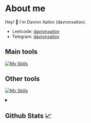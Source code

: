 # About me
<p>Hey! 👋 I'm Davron Xaitov (davronxaitov).</p>

- Leetcode:                           [davronxaitov](https://leetcode.com/u/davronxayitov/)
- Telegram:                           [davronxaitov](https://t.me/DavrichPrime)
## Main tools
[![My Skills](https://skillicons.dev/icons?i=cpp,python,html,css)](https://skillicons.dev)

## Other tools
[![My Skills](https://skillicons.dev/icons?i=git,github,vscode,pycharm,postman,replit,notion)](https://skillicons.dev)

<details>
  <summary><b><h2>Github Stats 📈 <h2></b></summary>
  <a href="https://github.com/Davronbek10">
    <p align="left">
      <img src="https://github-profile-summary-cards.vercel.app/api/cards/profile-details?username=Davronbek10&theme=github_dark">
      <img align="left" src="https://github-profile-summary-cards.vercel.app/api/cards/stats?username=Davronbek10&theme=github_dark">
      <img align="left" src="https://github-profile-summary-cards.vercel.app/api/cards/productive-time?username=Davronbek10&theme=github_dark&utcOffset=5"><br>
    </p>
  </a> 
</details>
